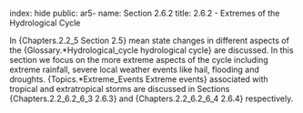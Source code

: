 index: hide
public: ar5-
name: Section 2.6.2
title: 2.6.2 - Extremes of the Hydrological Cycle

In {Chapters.2.2_5 Section 2.5} mean state changes in different aspects of the {Glossary.*Hydrological_cycle hydrological cycle} are discussed. In this section we focus on the more extreme aspects of the cycle including extreme rainfall, severe local weather events like hail, flooding and droughts. {Topics.*Extreme_Events Extreme events} associated with tropical and extratropical storms are discussed in Sections {Chapters.2.2_6.2_6_3 2.6.3} and {Chapters.2.2_6.2_6_4 2.6.4} respectively.
